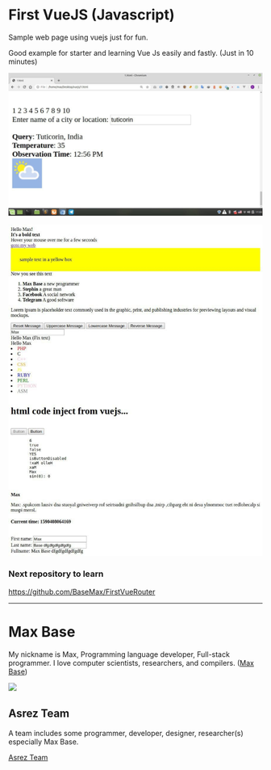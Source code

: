 # First VueJS (Javascript)

Sample web page using vuejs just for fun.

Good example for starter and learning Vue Js easily and fastly. (Just in 10 minutes)

![demo - sample vuejs website page](screen2.jpg)

![demo - sample vuejs website page](screen1.jpg)

### Next repository to learn

https://github.com/BaseMax/FirstVueRouter

---------

# Max Base

My nickname is Max, Programming language developer, Full-stack programmer. I love computer scientists, researchers, and compilers. ([Max Base](https://maxbase.org/))

<a target="_blank" href="https://www.paypal.com/donate/?cmd=_donations&business=maxbasecode@gmail.com&currency_code=USD&source=url&item_name=Donate:+Supporting+my+open+source+activities+GitHub.com/basemax&item_number=GitHub,+Inc">
<img src="https://raw.githubusercontent.com/BaseMax/BaseMax/master/donate.gif">
</a>

## Asrez Team

A team includes some programmer, developer, designer, researcher(s) especially Max Base.

[Asrez Team](https://www.asrez.com/)
